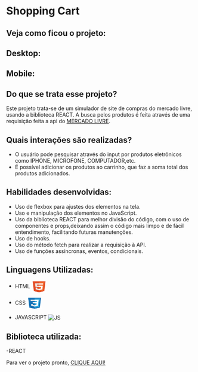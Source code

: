 # Shopping Cart

 ## Veja como ficou o projeto:
 
 ## Desktop:

  
  ## Mobile:
  
   
  ## Do que se trata esse projeto?
Este projeto trata-se de um simulador de site de compras do mercado livre, usando a biblioteca REACT.
A busca pelos produtos é feita através de uma requisição feita a api do [MERCADO LIVRE](https://api.mercadolibre.com/sites/MLB/search?q=).

## Quais interações são realizadas?
- O usuário pode pesquisar através do input por produtos eletrônicos como IPHONE, MICROFONE, COMPUTADOR,etc.
- É possível adicionar os produtos ao carrinho, que faz a soma total dos produtos adicionados.

  
## Habilidades desenvolvidas:
- Uso de flexbox para ajustes dos elementos na tela.
- Uso e manipulação dos elementos no JavaScript.
- Uso da biblioteca REACT para melhor divisão do código, com o uso de componentes e props,deixando assim o código mais limpo e de fácil entendimento,
 facilitando futuras manutenções.
- Uso de hooks.
- Uso do método fetch para realizar a requisição à API.
- Uso de funções assíncronas, eventos, condicionais.


## Linguagens Utilizadas:
- HTML <img align="center" alt="HTML" height="30" width="40" src="https://raw.githubusercontent.com/devicons/devicon/master/icons/html5/html5-original.svg">

- CSS  <img align="center" alt="CSS" height="30" width="40" src="https://raw.githubusercontent.com/devicons/devicon/master/icons/css3/css3-original.svg">

- JAVASCRIPT  <img align="center" alt="JS" height="30" width="40" src="https://cdn.jsdelivr.net/gh/devicons/devicon/icons/javascript/javascript-original.svg" />

## Biblioteca utilizada:

-REACT 
          

Para ver o projeto pronto, [CLIQUE AQUI!]()
